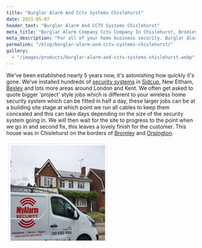 ```yaml
---
title: "Burglar Alarm And Cctv Systems Chislehurst"
date: 2021-05-07
header_text: "Burglar Alarm And CCTV Systems Chislehurst"
meta_title: "Burglar Alarm Company Cctv Company In Chislehurst, Bromley - My Alarm Security"
meta_description: "For all of your home business security. Burglar Alarm Servicing, Burglar Alarm Installation, Alarm Battery and CCTV in Chislehurst, Bromley call 020 8302 4065"
permalink: "/blog/burglar-alarm-and-cctv-systems-chislehurst/"
gallery:
  - "/images/products/burglar-alarm-and-cctv-systems-chislehurst.webp"
---
```


We\'ve been established nearly 5 years now, it\'s astonishing how quickly it\'s gone. We\'ve installed hundreds of [security systems](/categories/burglar-alarms/) in [Sidcup](/pages/sidcup/), New Eltham, [Bexley](/pages/bexley/) and lots more areas around London and Kent. We often get asked to quote bigger \'project\' style jobs which is different to your wireless home security system which can be fitted in half a day, these larger jobs can be at a building site stage at which point we run all cables to keep them concealed and this can take days depending on the size of the security system going in. We will then wait for the site to progress to the point when we go in and second fix, this leaves a lovely finish for the customer. This house was in Chislehurst on the borders of [Bromley](/pages/bromley/) and [Orpington](/pages/orpington/).

![Burglar Alarm And Cctv Systems Chislehurst](/images/news/news-burglar-alarm-and-cctv-systems-chislehurst-z3lxvjze4mjv5v6op5rw.jpg)